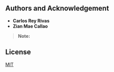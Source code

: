 

## Authors and Acknowledgement
- **Carlos Rey Rivas**
- **Zian Mae Callao**
> **Note:** 


## License
[MIT](https://choosealicense.com/licenses/mit/)
